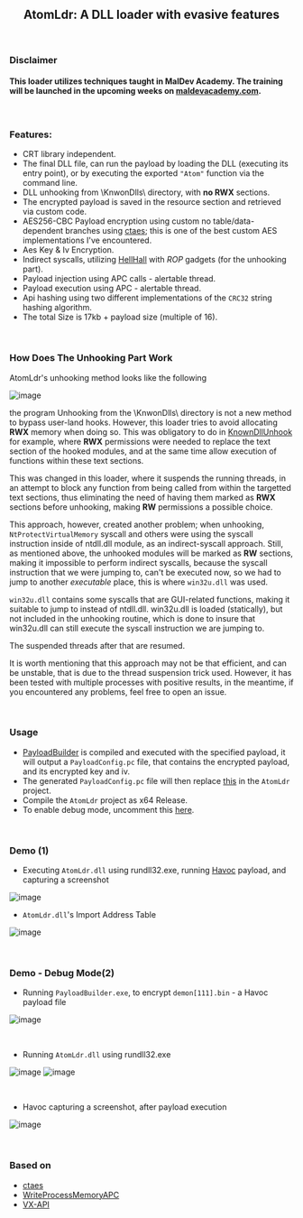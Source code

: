 <h2 align="center">
AtomLdr: A DLL loader with evasive features
</h2>
</br>

### Disclaimer

#### This loader utilizes techniques taught in MalDev Academy. The training will be launched in the upcoming weeks on [maldevacademy.com](maldevacademy.com).

</br>

### Features:

- CRT library independent.
- The final DLL file, can run the payload by loading the DLL (executing its entry point), or by executing the exported `"Atom"` function via the command line.  
- DLL unhooking from \KnwonDlls\ directory, with **no RWX** sections.
- The encrypted payload is saved in the resource section and retrieved via custom code.
- AES256-CBC Payload encryption using custom no table/data-dependent branches using [ctaes](https://github.com/bitcoin-core/ctaes); this is one of the best custom AES implementations I've encountered.
- Aes Key & Iv Encryption.
- Indirect syscalls, utilizing [HellHall](https://github.com/Maldev-Academy/HellHall) with *ROP* gadgets (for the unhooking part).
- Payload injection using APC calls - alertable thread.
- Payload execution using APC - alertable thread.
- Api hashing using two different implementations of the `CRC32` string hashing algorithm.
- The total Size is 17kb + payload size (multiple of 16).

<br>

### How Does The Unhooking Part Work

AtomLdr's unhooking method looks like the following

![image](https://user-images.githubusercontent.com/111295429/221431770-e27726a7-ca3d-4ec3-8fa1-0e04f8405f83.png)

the program 
Unhooking from the \KnwonDlls\ directory is not a new method to bypass user-land hooks. However, this loader tries to avoid allocating **RWX** memory when doing so. This was obligatory to do in [KnownDllUnhook](https://github.com/NUL0x4C/KnownDllUnhook) for example, where **RWX** permissions were needed to replace the text section of the hooked modules, and at the same time allow execution of functions within these text sections.

This was changed in this loader, where it suspends the running threads, in an attempt to block any function from being called from within the targetted text sections, thus eliminating the need of having them marked as **RWX** sections before unhooking, making **RW** permissions a possible choice.

This approach, however, created another problem; when unhooking, `NtProtectVirtualMemory` syscall and others were using the syscall instruction inside of ntdll.dll module, as an indirect-syscall approach. Still, as mentioned above, the unhooked modules will be marked as **RW** sections, making it impossible to perform indirect syscalls, because the syscall instruction that we were jumping to, can't be executed now, so we had to jump to another *executable* place, this is where `win32u.dll` was used.

`win32u.dll` contains some syscalls that are GUI-related functions, making it suitable to jump to instead of ntdll.dll. win32u.dll is loaded (statically), but not included in the unhooking routine, which is done to insure that win32u.dll can still execute the syscall instruction we are jumping to.

The suspended threads after that are resumed.

It is worth mentioning that this approach may not be that efficient, and can be unstable, that is due to the thread suspension trick used. However, it has been tested with multiple processes with positive results, in the meantime, if you encountered any problems, feel free to open an issue.

<br>

### Usage

- [PayloadBuilder](https://github.com/NUL0x4C/AtomLdr/tree/main/PayloadBuilder) is compiled and executed with the specified payload, it will output a `PayloadConfig.pc` file, that contains the encrypted payload, and its encrypted key and iv.
- The generated `PayloadConfig.pc` file will then replace [this](https://github.com/NUL0x4C/AtomLdr/blob/main/AtomLdr/PayloadConfig.pc) in the `AtomLdr` project. 
- Compile the `AtomLdr` project as x64 Release.
- To enable debug mode, uncomment this [here](https://github.com/NUL0x4C/AtomLdr/blob/main/AtomLdr/Debug.h#L6).


<br>

### Demo (1)

- Executing `AtomLdr.dll` using rundll32.exe, running [Havoc](https://github.com/HavocFramework/Havoc) payload, and capturing a screenshot

![image](https://user-images.githubusercontent.com/111295429/221431188-8f1b6a04-c0ce-48d3-91b3-9f2ba1ce9385.png)

- `AtomLdr.dll`'s Import Address Table

![image](https://user-images.githubusercontent.com/111295429/221433130-c285f84f-8cb9-4e69-aeb8-549f3d69fd19.png)


<br>

### Demo - Debug Mode(2) 

- Running `PayloadBuilder.exe`, to encrypt `demon[111].bin` - a Havoc payload file

![image](https://user-images.githubusercontent.com/111295429/221431453-0f4b2840-3f03-4957-996b-dbdea605e9c0.png)

<br>

- Running `AtomLdr.dll` using rundll32.exe

![image](https://user-images.githubusercontent.com/111295429/221432698-cd358adc-a72a-40f2-8502-e47482f65a59.png)
![image](https://user-images.githubusercontent.com/111295429/221432709-5455bd08-014c-4c04-b774-22e6778c2783.png)

<br>

- Havoc capturing a screenshot, after payload execution

![image](https://user-images.githubusercontent.com/111295429/221432872-08ce8327-502f-45bb-be0e-040ce39bfabf.png)



<br>

### Based on 
- [ctaes](https://github.com/bitcoin-core/ctaes) 
- [WriteProcessMemoryAPC](https://www.x86matthew.com/view_post?id=writeprocessmemory_apc)
- [VX-API](https://github.com/vxunderground/VX-API)
